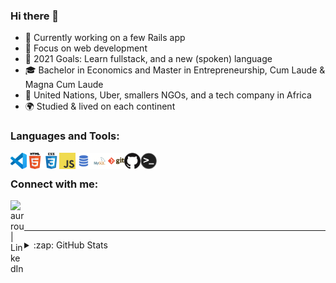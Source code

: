 ### Hi there 👋

- 🔭 Currently working on a few Rails app
- 🧐 Focus on web development 
- 🌱 2021 Goals: Learn fullstack, and a new (spoken) language
- 🎓 Bachelor in Economics and Master in Entrepreneurship, Cum Laude & Magna Cum Laude
- 💼 United Nations, Uber, smallers NGOs, and a tech company in Africa
- 🌍 Studied & lived on each continent



### Languages and Tools:

<img align="left" alt="Visual Studio Code" width="26px" src="https://raw.githubusercontent.com/github/explore/80688e429a7d4ef2fca1e82350fe8e3517d3494d/topics/visual-studio-code/visual-studio-code.png" />
<img align="left" alt="HTML5" width="26px" src="https://raw.githubusercontent.com/github/explore/80688e429a7d4ef2fca1e82350fe8e3517d3494d/topics/html/html.png" />
<img align="left" alt="CSS3" width="26px" src="https://raw.githubusercontent.com/github/explore/80688e429a7d4ef2fca1e82350fe8e3517d3494d/topics/css/css.png" />
<img align="left" alt="JavaScript" width="26px" src="https://raw.githubusercontent.com/github/explore/80688e429a7d4ef2fca1e82350fe8e3517d3494d/topics/javascript/javascript.png" />
<img align="left" alt="SQL" width="26px" src="https://raw.githubusercontent.com/github/explore/80688e429a7d4ef2fca1e82350fe8e3517d3494d/topics/sql/sql.png" />
<img align="left" alt="MySQL" width="26px" src="https://raw.githubusercontent.com/github/explore/80688e429a7d4ef2fca1e82350fe8e3517d3494d/topics/mysql/mysql.png" />
<img align="left" alt="Git" width="26px" src="https://raw.githubusercontent.com/github/explore/80688e429a7d4ef2fca1e82350fe8e3517d3494d/topics/git/git.png" />
<img align="left" alt="GitHub" width="26px" src="https://raw.githubusercontent.com/github/explore/78df643247d429f6cc873026c0622819ad797942/topics/github/github.png" />
<img align="left" alt="Terminal" width="26px" src="https://raw.githubusercontent.com/github/explore/80688e429a7d4ef2fca1e82350fe8e3517d3494d/topics/terminal/terminal.png" />
<br>

### Connect with me:

[<img align="left" alt="aurrou | LinkedIn" width="22px" src="https://cdn.jsdelivr.net/npm/simple-icons@v3/icons/linkedin.svg" />][linkedin]


<br />
<br />

---

<details>
<summary>:zap: GitHub Stats</summary>

  <img align="left" alt="Aurrou's GitHub Stats" src="https://github-readme-stats.codestackr.vercel.app/api?username=aurrou&show_icons=true&hide_border=true" />

</details>

[linkedin]: https://www.linkedin.com/in/aurelierousseau/

